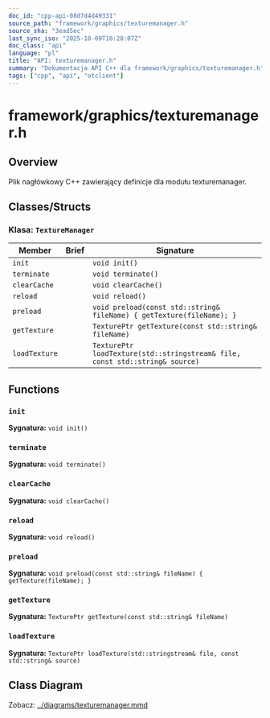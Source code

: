 ```yaml
---
doc_id: "cpp-api-08d7d4d49331"
source_path: "framework/graphics/texturemanager.h"
source_sha: "3ead5ec"
last_sync_iso: "2025-10-09T10:28:07Z"
doc_class: "api"
language: "pl"
title: "API: texturemanager.h"
summary: "Dokumentacja API C++ dla framework/graphics/texturemanager.h"
tags: ["cpp", "api", "otclient"]
---
```


# framework/graphics/texturemanager.h

## Overview

Plik nagłówkowy C++ zawierający definicje dla modułu texturemanager.

## Classes/Structs

### Klasa: `TextureManager`

| Member | Brief | Signature |
|--------|-------|-----------|
| `init` |  | `void init()` |
| `terminate` |  | `void terminate()` |
| `clearCache` |  | `void clearCache()` |
| `reload` |  | `void reload()` |
| `preload` |  | `void preload(const std::string& fileName) { getTexture(fileName); }` |
| `getTexture` |  | `TexturePtr getTexture(const std::string& fileName)` |
| `loadTexture` |  | `TexturePtr loadTexture(std::stringstream& file, const std::string& source)` |

## Functions

### `init`

**Sygnatura:** `void init()`

### `terminate`

**Sygnatura:** `void terminate()`

### `clearCache`

**Sygnatura:** `void clearCache()`

### `reload`

**Sygnatura:** `void reload()`

### `preload`

**Sygnatura:** `void preload(const std::string& fileName) { getTexture(fileName); }`

### `getTexture`

**Sygnatura:** `TexturePtr getTexture(const std::string& fileName)`

### `loadTexture`

**Sygnatura:** `TexturePtr loadTexture(std::stringstream& file, const std::string& source)`

## Class Diagram

Zobacz: [../diagrams/texturemanager.mmd](../diagrams/texturemanager.mmd)
